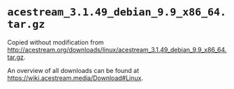 # `acestream_3.1.49_debian_9.9_x86_64.tar.gz`
    
Copied without modification from http://acestream.org/downloads/linux/acestream_3.1.49_debian_9.9_x86_64.tar.gz. 

An overview of all downloads can be found at https://wiki.acestream.media/Download#Linux.
